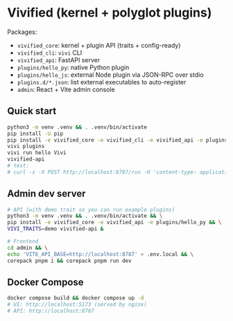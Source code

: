 # Vivified (kernel + polyglot plugins)

Packages:
- `vivified_core`: kernel + plugin API (traits + config-ready)
- `vivified_cli`: `vivi` CLI
- `vivified_api`: FastAPI server
- `plugins/hello_py`: native Python plugin
- `plugins/hello_js`: external Node plugin via JSON-RPC over stdio
- `plugins.d/*.json`: list external executables to auto-register
- `admin`: React + Vite admin console

## Quick start
```bash
python3 -m venv .venv && . .venv/bin/activate
pip install -U pip
pip install -e vivified_core -e vivified_cli -e vivified_api -e plugins/hello_py
vivi plugins
vivi run hello Vivi
vivified-api
# test:
# curl -s -X POST http://localhost:8787/run -H 'content-type: application/json' -d '{"plugin":"hello","args":["David"]}'
```

## Admin dev server
```bash
# API (with demo trait so you can run example plugins)
python3 -m venv .venv && . .venv/bin/activate && \
pip install -e vivified_core -e vivified_api -e plugins/hello_py && \
VIVI_TRAITS=demo vivified-api &

# Frontend
cd admin && \
echo 'VITE_API_BASE=http://localhost:8787' > .env.local && \
corepack pnpm i && corepack pnpm run dev
```

## Docker Compose
```bash
docker compose build && docker compose up -d
# UI: http://localhost:5173 (served by nginx)
# API: http://localhost:8787
```

